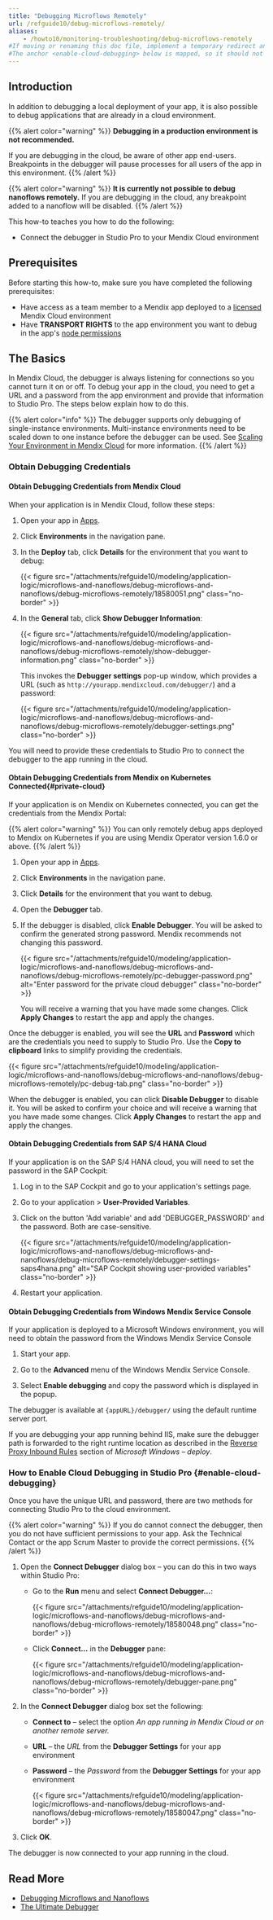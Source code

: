 ```yaml
---
title: "Debugging Microflows Remotely"
url: /refguide10/debug-microflows-remotely/
aliases:
    - /howto10/monitoring-troubleshooting/debug-microflows-remotely
#If moving or renaming this doc file, implement a temporary redirect and let the respective team know they should update the URL in the product. See Mapping to Products for more details.
#The anchor <enable-cloud-debugging> below is mapped, so it should not be removed or changed.
---
```


## Introduction

In addition to debugging a local deployment of your app, it is also possible to debug applications that are already in a cloud environment.

{{% alert color="warning" %}}
**Debugging in a production environment is not recommended.**

If you are debugging in the cloud, be aware of other app end-users. Breakpoints in the debugger will pause processes for all users of the app in this environment.
{{% /alert %}}

{{% alert color="warning" %}}
**It is currently not possible to debug nanoflows remotely.** If you are debugging in the cloud, any breakpoint added to a nanoflow will be disabled.
{{% /alert %}}

This how-to teaches you how to do the following:

* Connect the debugger in Studio Pro to your Mendix Cloud environment

## Prerequisites

Before starting this how-to, make sure you have completed the following prerequisites:

* Have access as a team member to a Mendix app deployed to a [licensed](/developerportal/deploy/licensing-apps/) Mendix Cloud environment
* Have **TRANSPORT RIGHTS** to the app environment you want to debug in the app's [node permissions](/developerportal/deploy/node-permissions/)

## The Basics

In Mendix Cloud, the debugger is always listening for connections so you cannot turn it on or off. To debug your app in the cloud, you need to get a URL and a password from the app environment and provide that information to Studio Pro. The steps below explain how to do this.

{{% alert color="info" %}}
The debugger supports only debugging of single-instance environments. Multi-instance environments need to be scaled down to one instance before the debugger can be used. See [Scaling Your Environment in Mendix Cloud](/developerportal/deploy/scale-environment/) for more information.
{{% /alert %}}

### Obtain Debugging Credentials

#### Obtain Debugging Credentials from Mendix Cloud

When your application is in Mendix Cloud, follow these steps:

1. Open your app in [Apps](https://sprintr.home.mendix.com/).

2. Click **Environments** in the navigation pane.

3. In the **Deploy** tab, click **Details** for the environment that you want to debug:

    {{< figure src="/attachments/refguide10/modeling/application-logic/microflows-and-nanoflows/debug-microflows-and-nanoflows/debug-microflows-remotely/18580051.png" class="no-border" >}}

4. In the **General** tab, click **Show Debugger Information**:

    {{< figure src="/attachments/refguide10/modeling/application-logic/microflows-and-nanoflows/debug-microflows-and-nanoflows/debug-microflows-remotely/show-debugger-information.png" class="no-border" >}}

    This invokes the **Debugger settings** pop-up window, which provides a URL (such as `http://yourapp.mendixcloud.com/debugger/`) and a password:

    {{< figure src="/attachments/refguide10/modeling/application-logic/microflows-and-nanoflows/debug-microflows-and-nanoflows/debug-microflows-remotely/debugger-settings.png" class="no-border" >}}

You will need to provide these credentials to Studio Pro to connect the debugger to the app running in the cloud.

#### Obtain Debugging Credentials from Mendix on Kubernetes Connected{#private-cloud}

If your application is on Mendix on Kubernetes connected, you can get the credentials from the Mendix Portal:

{{% alert color="warning" %}}
You can only remotely debug apps deployed to Mendix on Kubernetes if you are using Mendix Operator version 1.6.0 or above.
{{% /alert %}}

1. Open your app in [Apps](https://sprintr.home.mendix.com/).

2. Click **Environments** in the navigation pane.

3. Click **Details** for the environment that you want to debug.

4. Open the **Debugger** tab.

5. If the debugger is disabled, click **Enable Debugger**. You will be asked to confirm the generated strong password. Mendix recommends not changing this password.

    {{< figure src="/attachments/refguide10/modeling/application-logic/microflows-and-nanoflows/debug-microflows-and-nanoflows/debug-microflows-remotely/pc-debugger-password.png" alt="Enter password for the private cloud debugger" class="no-border" >}}

    You will receive a warning that you have made some changes. Click **Apply Changes** to restart the app and apply the changes.

Once the debugger is enabled, you will see the **URL** and **Password** which are the credentials you need to supply to Studio Pro. Use the **Copy to clipboard** links to simplify providing the credentials.

{{< figure src="/attachments/refguide10/modeling/application-logic/microflows-and-nanoflows/debug-microflows-and-nanoflows/debug-microflows-remotely/pc-debug-tab.png" class="no-border" >}}

When the debugger is enabled, you can click **Disable Debugger** to disable it. You will be asked to confirm your choice and will receive a warning that you have made some changes. Click **Apply Changes** to restart the app and apply the changes.

#### Obtain Debugging Credentials from SAP S/4 HANA Cloud

If your application is on the SAP S/4 HANA cloud, you will need to set the password in the SAP Cockpit:

1. Log in to the SAP Cockpit and go to your application's settings page.

2. Go to your application > **User-Provided Variables**.

3. Click on the button 'Add variable' and add 'DEBUGGER_PASSWORD' and the password. Both are case-sensitive.

    {{< figure src="/attachments/refguide10/modeling/application-logic/microflows-and-nanoflows/debug-microflows-and-nanoflows/debug-microflows-remotely/debugger-settings-saps4hana.png" alt="SAP Cockpit showing user-provided variables" class="no-border" >}}

4. Restart your application.

#### Obtain Debugging Credentials from Windows Mendix Service Console

If your application is deployed to a Microsoft Windows environment, you will need to obtain the password from the Windows Mendix Service Console

1. Start your app.

2. Go to the **Advanced** menu of the Windows Mendix Service Console.

3. Select **Enable debugging** and copy the password which is displayed in the popup.

The debugger is available at `{appURL}/debugger/` using the default runtime server port.

If you are debugging your app running behind IIS, make sure the debugger path is forwarded to the right runtime location as described in the [Reverse Proxy Inbound Rules](/developerportal/deploy/deploy-mendix-on-microsoft-windows/#reverse-proxy-rules) section of *Microsoft Windows – deploy*.

### How to Enable Cloud Debugging in Studio Pro {#enable-cloud-debugging}

Once you have the unique URL and password, there are two methods for connecting Studio Pro to the cloud environment. 

{{% alert color="warning" %}}
If you do cannot connect the debugger, then you do not have sufficient permissions to your app. Ask the Technical Contact or the app Scrum Master to provide the correct permissions.
{{% /alert %}}

1. Open the **Connect Debugger** dialog box – you can do this in two ways within Studio Pro:

    * Go to the **Run** menu and select **Connect Debugger…**:

        {{< figure src="/attachments/refguide10/modeling/application-logic/microflows-and-nanoflows/debug-microflows-and-nanoflows/debug-microflows-remotely/18580048.png" class="no-border" >}}
        
    * Click **Connect…** in the **Debugger** pane:

        {{< figure src="/attachments/refguide10/modeling/application-logic/microflows-and-nanoflows/debug-microflows-and-nanoflows/debug-microflows-remotely/debugger-pane.png" class="no-border" >}}

2. In the **Connect Debugger** dialog box set the following:

    * **Connect to** – select the option *An app running in Mendix Cloud or on another remote server.*
    * **URL** – the *URL* from the **Debugger Settings** for your app environment
    * **Password** – the *Password* from the **Debugger Settings** for your app environment

        {{< figure src="/attachments/refguide10/modeling/application-logic/microflows-and-nanoflows/debug-microflows-and-nanoflows/debug-microflows-remotely/18580047.png" class="no-border" >}}

3. Click **OK**.

The debugger is now connected to your app running in the cloud.

## Read More

* [Debugging Microflows and Nanoflows](/refguide10/debug-microflows-and-nanoflows/)
* [The Ultimate Debugger](https://www.mendix.com/tech-blog/the-ultimate-debugger/) 

